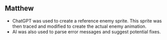 ## Matthew

- ChatGPT was used to create a reference enemy sprite. This sprite was then traced and modified to create the actual enemy animation.
- AI was also used to parse error messages and suggest potential fixes.